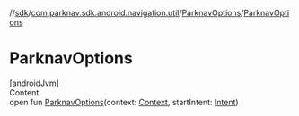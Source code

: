 //[sdk](../../../index.md)/[com.parknav.sdk.android.navigation.util](../index.md)/[ParknavOptions](index.md)/[ParknavOptions](-parknav-options.md)



# ParknavOptions  
[androidJvm]  
Content  
open fun [ParknavOptions](-parknav-options.md)(context: [Context](https://developer.android.com/reference/kotlin/android/content/Context.html), startIntent: [Intent](https://developer.android.com/reference/kotlin/android/content/Intent.html))  



